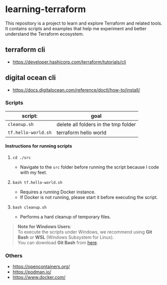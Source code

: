 # learning-terraform

This repository is a project to learn and explore Terraform and 
related tools. It contains scripts and examples that help me experiment 
and better understand the Terraform ecosystem.

## terraform cli
- https://developer.hashicorp.com/terraform/tutorials/cli

## digital ocean cli
- https://docs.digitalocean.com/reference/doctl/how-to/install/

### Scripts

|         script:              |                      goal                      |
|------------------------------|------------------------------------------------| 
| `cleanup.sh`                 | delete all folders in the tmp folder           |
| `tf.hello-world.sh`          | terraform hello world                          |


#### Instructions for running scripts

1. `cd ./src`  
   - Navigate to the `src` folder before running the script because I code with my feet.
   
2. `bash tf.hello-world.sh`  
   - Requires a running Docker instance.  
   - If Docker is not running, please start it before executing the script.

3. `bash cleanup.sh`  
   - Performs a hard cleanup of temporary files.

> **Note for Windows Users**:  
> To execute the scripts under Windows, we recommend using **Git Bash** or **WSL** (Windows Subsystem for Linux).  
> You can download **Git Bash** from [here](https://git-scm.com/downloads).

### Others
- https://opencontainers.org/
- https://podman.io/
- https://www.docker.com/
